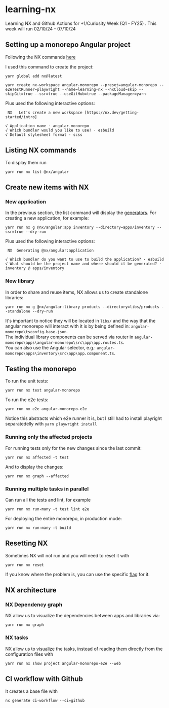 # learning-nx

Learning NX and Github Actions for +1/Curiosity Week (Q1 - FY25) . This week will run 02/10/24 - 07/10/24

## Setting up a monorepo Angular project

Following the NX commands [here](https://nx.dev/nx-api/nx/documents/create-nx-workspace)

I used this command to create the project:

```
yarn global add nx@latest
```

```
yarn create nx-workspace angular-monorepo --preset=angular-monorepo --e2eTestRunner=playwright --name=learning-nx --nxCloud=skip --skipGit=true --ssr=true --useGitHub=true --packageManager=yarn
```

Plus used the following interactive options:

```
 NX   Let's create a new workspace [https://nx.dev/getting-started/intro]

√ Application name · angular-monorepo
√ Which bundler would you like to use? · esbuild
√ Default stylesheet format · scss
```

## Listing NX commands

To display them run

```
yarn run nx list @nx/angular
```

## Create new items with NX

### New application

In the previous section, the list command will display the [generators](https://nx.dev/nx-api/nx/documents/generate).
For creating a new application, for example:

```
yarn run nx g @nx/angular:app inventory --directory=apps/inventory --ssr=true --dry-run
```

Plus used the following interactive options:

```
 NX  Generating @nx/angular:application

√ Which bundler do you want to use to build the application? · esbuild
√ What should be the project name and where should it be generated? · inventory @ apps/inventory
```

### New library

In order to share and reuse items, NX allows us to create standalone libraries:

```
yarn run nx g @nx/angular:library products --directory=libs/products --standalone --dry-run
```

It's important to notice they will be located in `libs/` and the way that the angular monorepo will interact with it is by being defined in: `angular-monorepo\tsconfig.base.json`.  
The individual library components can be served via router in `angular-monorepo\apps\angular-monorepo\src\app\app.routes.ts`.  
You can also use the Angular selector, e.g.: `angular-monorepo\apps\inventory\src\app\app.component.ts`.

## Testing the monorepo

To run the unit tests:

```
yarn run nx test angular-monorepo
```

To run the e2e tests:

```
yarn run nx e2e angular-monorepo-e2e
```

Notice this abstracts which e2e runner it is, but I still had to install playright separatedelly with
`yarn playwright install`

### Running only the affected projects

For running tests only for the new changes since the last commit:

```
yarn run nx affected -t test
```

And to display the changes:

```
yarn run nx graph --affected
```

### Running multiple tasks in parallel

Can run all the tests and lint, for example

```
yarn run nx run-many -t test lint e2e
```

For deploying the entire monorepo, in production mode:

```
yarn run nx run-many -t build
```

## Resetting NX

Sometimes NX will not run and you will need to reset it with

```
yarn run nx reset
```

If you know where the problem is, you can use the specific [flag](https://nx.dev/nx-api/nx/documents/reset) for it.

## NX architecture

### NX Dependency graph

NX allow us to visualize the dependencies between apps and libraries via:

```
yarn run nx graph
```

### NX tasks

NX allow us to [visualize](https://nx.dev/nx-api/nx/documents/show) the tasks, instead of reading them directly from the configuration files with

```
yarn run nx show project angular-monorepo-e2e --web
```

## CI workflow with Github

It creates a base file with

```
nx generate ci-workflow --ci=github
```
